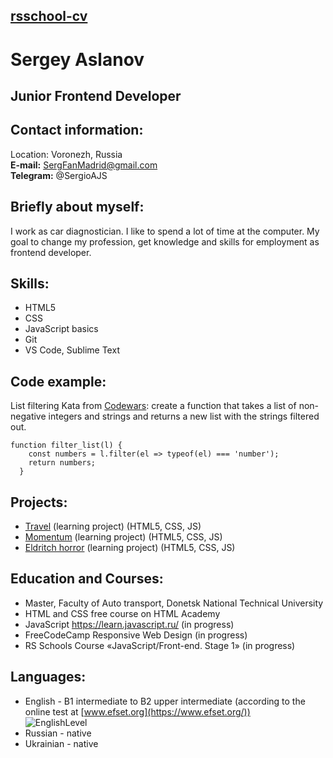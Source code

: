 ## [rsschool-cv](https://SergioAJS.github.io/rsschool-cv/)

# Sergey Aslanov

## Junior Frontend Developer


## Contact information:

Location: Voronezh, Russia  
**E-mail:** SergFanMadrid@gmail.com  
**Telegram:** @SergioAJS

## Briefly about myself:

I work as car diagnostician. I like to spend a lot of time at the computer. My goal to change my profession, get knowledge and skills for employment as frontend developer.

## Skills:

- HTML5
- CSS
- JavaScript basics
- Git
- VS Code, Sublime Text

## Code example:

List filtering Kata from [Codewars](https://www.codewars.com/users/SergioJS): create a function that takes a list of non-negative integers and strings and returns a new list with the strings filtered out.

```
function filter_list(l) {
    const numbers = l.filter(el => typeof(el) === 'number');
    return numbers;
  }
```

## Projects:

- [Travel](https://rolling-scopes-school.github.io/sergioajs-JSFEPRESCHOOL2022Q2/travel) (learning project) (HTML5, CSS, JS)
- [Momentum](https://kaleidoscopic-medovik-f98c18.netlify.app) (learning project) (HTML5, CSS, JS)
- [Eldritch horror](https://rolling-scopes-school.github.io/sergioajs-JSFEPRESCHOOL2022Q2/codejam-eldritch) (learning project) (HTML5, CSS, JS)

## Education and Courses:

- Master, Faculty of Auto transport, Donetsk National Technical University
- HTML and CSS free course on HTML Academy
- JavaScript https://learn.javascript.ru/ (in progress)
- FreeCodeCamp Responsive Web Design (in progress)
- RS Schools Course «JavaScript/Front-end. Stage 1» (in progress)

## Languages:

- English - B1 intermediate to B2 upper intermediate (according to the online test at [www.efset.org](https://www.efset.org/))  
![EnglishLevel](/rsschool-cv/assets/img/MyEnglishLevel.png)
- Russian - native
- Ukrainian - native